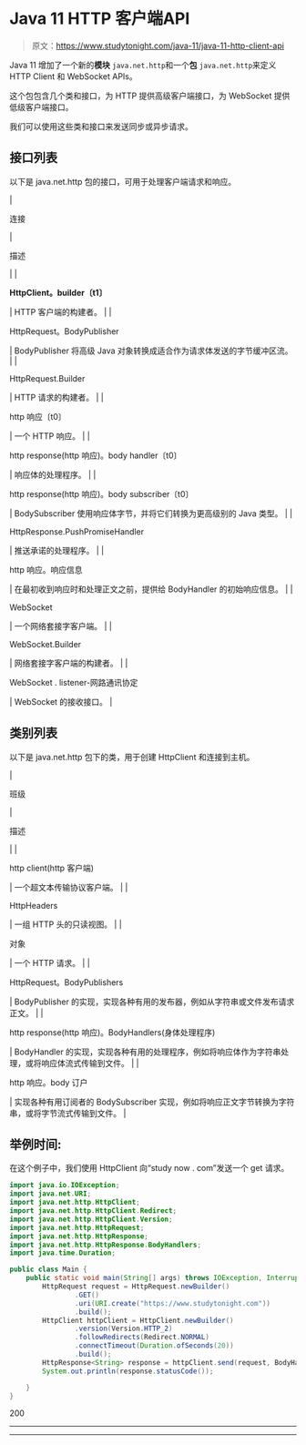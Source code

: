 # Java 11 HTTP 客户端API

> 原文：<https://www.studytonight.com/java-11/java-11-http-client-api>

Java 11 增加了一个新的**模块** `java.net.http`和一个**包** `java.net.http`来定义 HTTP Client 和 WebSocket APIs。

这个包包含几个类和接口，为 HTTP 提供高级客户端接口，为 WebSocket 提供低级客户端接口。

我们可以使用这些类和接口来发送同步或异步请求。

## 接口列表

以下是 java.net.http 包的接口，可用于处理客户端请求和响应。

| 

连接

 | 

描述

 |
| 

**HttpClient。builder〔t1〕**

 | HTTP 客户端的构建者。 |
| 

HttpRequest。BodyPublisher

 | BodyPublisher 将高级 Java 对象转换成适合作为请求体发送的字节缓冲区流。 |
| 

HttpRequest.Builder

 | HTTP 请求的构建者。 |
| 

http 响应〔t0〕

 | 一个 HTTP 响应。 |
| 

http response(http 响应)。body handler〔t0〕

 | 响应体的处理程序。 |
| 

http response(http 响应)。body subscriber〔t0〕

 | BodySubscriber 使用响应体字节，并将它们转换为更高级别的 Java 类型。 |
| 

HttpResponse.PushPromiseHandler

 | 推送承诺的处理程序。 |
| 

http 响应。响应信息

 | 在最初收到响应时和处理正文之前，提供给 BodyHandler 的初始响应信息。 |
| 

WebSocket

 | 一个网络套接字客户端。 |
| 

WebSocket.Builder

 | 网络套接字客户端的构建者。 |
| 

WebSocket . listener-网路通讯协定

 | WebSocket 的接收接口。 |

## 类别列表

以下是 java.net.http 包下的类，用于创建 HttpClient 和连接到主机。

| 

班级

 | 

描述

 |
| 

http client(http 客户端)

 | 一个超文本传输协议客户端。 |
| 

HttpHeaders

 | 一组 HTTP 头的只读视图。 |
| 

对象

 | 一个 HTTP 请求。 |
| 

HttpRequest。BodyPublishers

 | BodyPublisher 的实现，实现各种有用的发布器，例如从字符串或文件发布请求正文。 |
| 

http response(http 响应)。BodyHandlers(身体处理程序)

 | BodyHandler 的实现，实现各种有用的处理程序，例如将响应体作为字符串处理，或将响应体流式传输到文件。 |
| 

http 响应。body 订户

 | 实现各种有用订阅者的 BodySubscriber 实现，例如将响应正文字节转换为字符串，或将字节流式传输到文件。 |

## 举例时间:

在这个例子中，我们使用 HttpClient 向“study now . com”发送一个 get 请求。

```java
import java.io.IOException;
import java.net.URI;
import java.net.http.HttpClient;
import java.net.http.HttpClient.Redirect;
import java.net.http.HttpClient.Version;
import java.net.http.HttpRequest;
import java.net.http.HttpResponse;
import java.net.http.HttpResponse.BodyHandlers;
import java.time.Duration;

public class Main {
	public static void main(String[] args) throws IOException, InterruptedException {
		HttpRequest request = HttpRequest.newBuilder()
				.GET()
				.uri(URI.create("https://www.studytonight.com"))
				.build();
		HttpClient httpClient = HttpClient.newBuilder()
				.version(Version.HTTP_2)
				.followRedirects(Redirect.NORMAL)
				.connectTimeout(Duration.ofSeconds(20))
				.build();
		HttpResponse<String> response = httpClient.send(request, BodyHandlers.ofString());
		System.out.println(response.statusCode());

	}
}
```

200

* * *

* * *